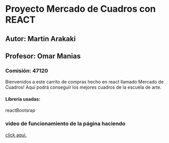 # Proyecto Mercado de Cuadros con REACT
## Autor: Martin Arakaki
## Profesor: Omar Manias
### Comisión: 47120

Bienvenidos a este carrito de compras hecho en react llamado Mercado de Cuadros! Aquí podrá conseguir los mejores cuadros de la escuela de arte.

#### Librería usadas:
reactBootsrap  

### video de funcionamiento de la página haciendo
<a href="https://drive.google.com/file/d/1FojY7FNMqQERasxBT4bslWKJvxcPnE9C/view?usp=drive_link" target="_blank">click aquí.</a>
